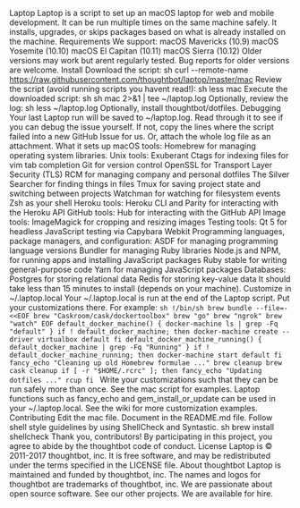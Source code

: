 Laptop Laptop is a script to set up an macOS laptop for web and mobile development. It can be run multiple times on the same machine safely. It installs, upgrades, or skips packages based on what is already installed on the machine. Requirements We support: macOS Mavericks (10.9) macOS Yosemite (10.10) macOS El Capitan (10.11) macOS Sierra (10.12) Older versions may work but arent regularly tested. Bug reports for older versions are welcome. Install Download the script: sh curl --remote-name https://raw.githubusercontent.com/thoughtbot/laptop/master/mac Review the script (avoid running scripts you havent read!): sh less mac Execute the downloaded script: sh sh mac 2>&1 | tee ~/laptop.log Optionally, review the log: sh less ~/laptop.log Optionally, install thoughtbot/dotfiles. Debugging Your last Laptop run will be saved to ~/laptop.log. Read through it to see if you can debug the issue yourself. If not, copy the lines where the script failed into a new GitHub Issue for us. Or, attach the whole log file as an attachment. What it sets up macOS tools: Homebrew for managing operating system libraries. Unix tools: Exuberant Ctags for indexing files for vim tab completion Git for version control OpenSSL for Transport Layer Security (TLS) RCM for managing company and personal dotfiles The Silver Searcher for finding things in files Tmux for saving project state and switching between projects Watchman for watching for filesystem events Zsh as your shell Heroku tools: Heroku CLI and Parity for interacting with the Heroku API GitHub tools: Hub for interacting with the GitHub API Image tools: ImageMagick for cropping and resizing images Testing tools: Qt 5 for headless JavaScript testing via Capybara Webkit Programming languages, package managers, and configuration: ASDF for managing programming language versions Bundler for managing Ruby libraries Node.js and NPM, for running apps and installing JavaScript packages Ruby stable for writing general-purpose code Yarn for managing JavaScript packages Databases: Postgres for storing relational data Redis for storing key-value data It should take less than 15 minutes to install (depends on your machine). Customize in ~/.laptop.local Your ~/.laptop.local is run at the end of the Laptop script. Put your customizations there. For example: ```sh !/bin/sh brew bundle --file=- <<EOF brew "Caskroom/cask/dockertoolbox" brew "go" brew "ngrok" brew "watch" EOF default_docker_machine() { docker-machine ls | grep -Fq "default" } if ! default_docker_machine; then docker-machine create --driver virtualbox default fi default_docker_machine_running() { default_docker_machine | grep -Fq "Running" } if ! default_docker_machine_running; then docker-machine start default fi fancy_echo "Cleaning up old Homebrew formulae ..." brew cleanup brew cask cleanup if [ -r "$HOME/.rcrc" ]; then fancy_echo "Updating dotfiles ..." rcup fi ``` Write your customizations such that they can be run safely more than once. See the mac script for examples. Laptop functions such as fancy_echo and gem_install_or_update can be used in your ~/.laptop.local. See the wiki for more customization examples. Contributing Edit the mac file. Document in the README.md file. Follow shell style guidelines by using ShellCheck and Syntastic. sh brew install shellcheck Thank you, contributors! By participating in this project, you agree to abide by the thoughtbot code of conduct. License Laptop is © 2011-2017 thoughtbot, inc. It is free software, and may be redistributed under the terms specified in the LICENSE file. About thoughtbot Laptop is maintained and funded by thoughtbot, inc. The names and logos for thoughtbot are trademarks of thoughtbot, inc. We are passionate about open source software. See our other projects. We are available for hire.